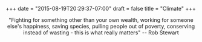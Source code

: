 +++
date = "2015-08-19T20:29:37-07:00"
draft = false
title = "Climate"
+++

<center>
"Fighting for something other than your own wealth, working for someone else's happiness, saving species, pulling people out of poverty, conserving instead of wasting - this is what really matters"  
-- Rob Stewart
</center>